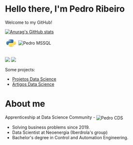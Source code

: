 # Hello there, I'm Pedro Ribeiro
 Welcome to my GitHub!

[![Anurag's GitHub stats](https://github-readme-stats.vercel.app/api?username=PedroPauloMR&theme=radical)](https://github.com/PedroPauloMR/github-readme-stats)  

<img align="center" alt="Pedro Python" height="30" width="40" src="https://raw.githubusercontent.com/devicons/devicon/master/icons/python/python-original.svg"> 
<img align="center" alt="Pedro MSSQL" height="40" width="50" src="https://cdn.jsdelivr.net/gh/devicons/devicon/icons/microsoftsqlserver/microsoftsqlserver-plain-wordmark.svg">
          


<div style="display: inline_block"><br>
  
 <a href="https://www.linkedin.com/in/opedropaulo/" target="_blank"><img src="https://img.shields.io/badge/-LinkedIn-%230077B5?style=for-the-badge&logo=linkedin&logoColor=white" target="_blank"></a> 
 <a href="https://www.instagram.com/peedro.paulo/" target="_blank"><img src="https://img.shields.io/badge/-Instagram-%23E4405F?style=for-the-badge&logo=instagram&logoColor=white" target="_blank"></a>
</div>
  

Some projects:
 - [Projetos Data Science](https://github.com/rafaelfabri/Data-Science)
 - [Artigos Data Science](https://github.com/rafaelfabri/Artigos-Data-Science)

# About me
Apprenticeship at Data Science Community - <img align="center" alt="Pedro CDS" height="70" width="300" src="https://comunidadeds.com/wp-content/uploads/2023/01/cropped-Logotipo-H-CDS-Laranja-e-Branco-scaled-1.jpg">

* Solving business problems since 2019.
* Data Scientist at Neoenergia (Iberdrola's group)
* Bachelor's degree in Control and Automation Engineering.

